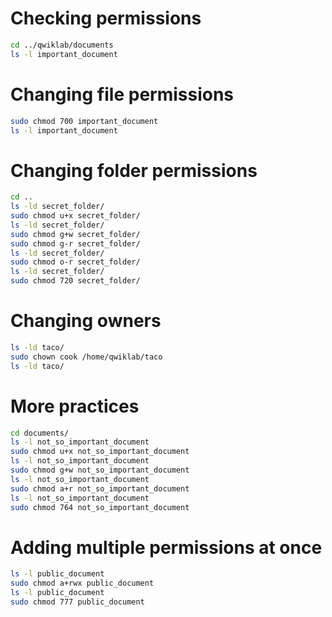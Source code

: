 # Checking permissions
```bash
cd ../qwiklab/documents
ls -l important_document
```

# Changing file permissions
```bash
sudo chmod 700 important_document
ls -l important_document
```

# Changing folder permissions
```bash
cd ..
ls -ld secret_folder/
sudo chmod u+x secret_folder/
ls -ld secret_folder/
sudo chmod g+w secret_folder/
sudo chmod g-r secret_folder/
ls -ld secret_folder/
sudo chmod o-r secret_folder/
ls -ld secret_folder/
sudo chmod 720 secret_folder/
```

# Changing owners
```bash
ls -ld taco/
sudo chown cook /home/qwiklab/taco
ls -ld taco/
```

# More practices
```bash
cd documents/
ls -l not_so_important_document
sudo chmod u+x not_so_important_document
ls -l not_so_important_document
sudo chmod g+w not_so_important_document
ls -l not_so_important_document
sudo chmod a+r not_so_important_document
ls -l not_so_important_document
sudo chmod 764 not_so_important_document
```

# Adding multiple permissions at once
```bash
ls -l public_document
sudo chmod a+rwx public_document
ls -l public_document
sudo chmod 777 public_document
``````